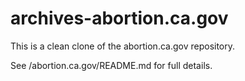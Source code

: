 # archives-abortion.ca.gov
This is a clean clone of the abortion.ca.gov repository. 

See /abortion.ca.gov/README.md for full details.
